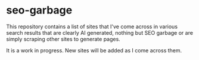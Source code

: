 # seo-garbage
This repository contains a list of sites that I've come across in various search results that are clearly AI generated, nothing but SEO garbage or are simply scraping other sites to generate pages.

It is a work in progress. New sites will be added as I come across them.
